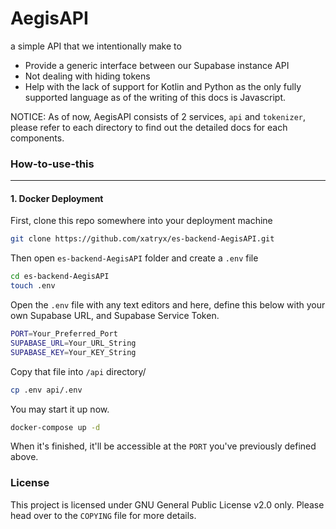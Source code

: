 # AegisAPI
a simple API that we intentionally make to
* Provide a generic interface between our Supabase instance API
* Not dealing with hiding tokens
* Help with the lack of support for Kotlin and Python as the only fully supported language as of the writing of this docs is Javascript.

NOTICE: As of now, AegisAPI consists of 2 services, `api` and `tokenizer`, please refer to each directory to find out the detailed docs for each components.

### How-to-use-this

-----

#### 1. Docker Deployment

First, clone this repo somewhere into your deployment machine

```bash
git clone https://github.com/xatryx/es-backend-AegisAPI.git
```

Then open `es-backend-AegisAPI` folder and create a `.env` file
```bash
cd es-backend-AegisAPI
touch .env
```

Open the `.env` file with any text editors and here, define this below with your own Supabase URL, and Supabase Service Token.
```bash
PORT=Your_Preferred_Port
SUPABASE_URL=Your_URL_String
SUPABASE_KEY=Your_KEY_String
```

Copy that file into `/api` directory/
```bash
cp .env api/.env
```

You may start it up now.

```bash
docker-compose up -d
```

When it's finished, it'll be accessible at the `PORT` you've previously defined above.

### License
This project is licensed under GNU General Public License v2.0 only. Please head over to the `COPYING` file for more details.
